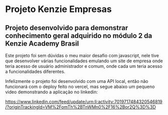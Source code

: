 # Projeto Kenzie Empresas
## Projeto desenvolvido para demonstrar conhecimento geral adquirido no módulo 2 da Kenzie Academy Brasil

Este projeto foi sem dúvidas o meu maior desafio com javascript, nele tive que desenvolver várias funcionalidades emulando um site de empresa onde teria acesso de usuário administrador e comum, onde cada um teria acesso a funcionalidades diferentes.

Infelizmente o projeto foi desenvolvido com uma API local, então não funcionará com o deploy feito no vercel, mas segue abaixo um pequeno video demonstrando a aplicação no linkedin:

https://www.linkedin.com/feed/update/urn:li:activity:7019717484320546819/?originTrackingId=VM%2FomTh%2BTnWMn0%2F16%2Bor2Q%3D%3D
